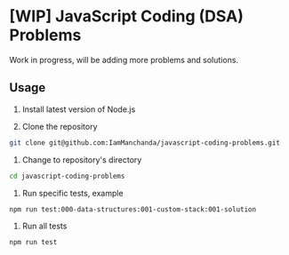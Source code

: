 # [WIP] JavaScript Coding (DSA) Problems

Work in progress, will be adding more problems and solutions.

## Usage

1. Install latest version of Node.js

1. Clone the repository

```bash
git clone git@github.com:IamManchanda/javascript-coding-problems.git
```

1. Change to repository's directory

```bash
cd javascript-coding-problems
```

1. Run specific tests, example

```bash
npm run test:000-data-structures:001-custom-stack:001-solution
```

1. Run all tests

```bash
npm run test
```
